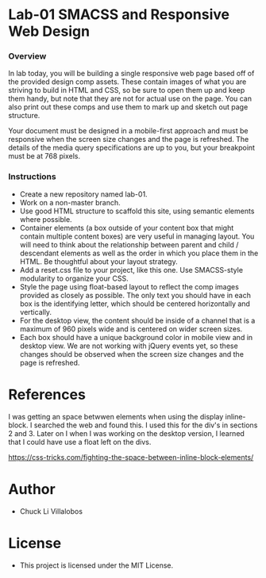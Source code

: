 # Lab-01 SMACSS and Responsive Web Design

### Overview
In lab today, you will be building a single responsive web page based off of the provided design comp assets. These contain images of what you are striving to build in HTML and CSS, so be sure to open them up and keep them handy, but note that they are not for actual use on the page. You can also print out these comps and use them to mark up and sketch out page structure.

Your document must be designed in a mobile-first approach and must be responsive when the screen size changes and the page is refreshed. The details of the media query specifications are up to you, but your breakpoint must be at 768 pixels.

### Instructions
- Create a new repository named lab-01.
- Work on a non-master branch.
- Use good HTML structure to scaffold this site, using semantic elements where possible.
- Container elements (a box outside of your content box that might contain multiple content boxes) are very useful in managing layout. You will need to think about the relationship between parent and child / descendant elements as well as the order in which you place them in the HTML. Be thoughtful about your layout strategy.
- Add a reset.css file to your project, like this one.
Use SMACSS-style modularity to organize your CSS.
- Style the page using float-based layout to reflect the comp images provided as closely as possible. The only text you should have in each box is the identifying letter, which should be centered horizontally and vertically.
- For the desktop view, the content should be inside of a channel that is a maximum of 960 pixels wide and is centered on wider screen sizes.
- Each box should have a unique background color in mobile view and in desktop view. We are not working with jQuery events yet, so these changes should be observed when the screen size changes and the page is refreshed.

# References

I was getting an space betwwen elements when using the display inline-block. I searched the web and found this. I used this for the div's in sections 2 and 3. Later on I when I was working on the desktop version, I learned that I could have use a float left on the divs. 

https://css-tricks.com/fighting-the-space-between-inline-block-elements/

# Author 
- Chuck Li Villalobos

# License
- This project is licensed under the MIT License. 
